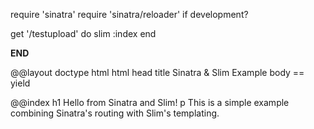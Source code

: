 require 'sinatra'
require 'sinatra/reloader' if development?

get '/testupload' do
  slim :index
end

__END__

@@layout
doctype html
html
  head
    title Sinatra & Slim Example
  body
    == yield

@@index
h1 Hello from Sinatra and Slim!
p This is a simple example combining Sinatra's routing with Slim's templating.